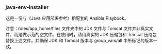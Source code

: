 ### java-env-installer

这是一份与《Java 应用部署参考》相配套的 Ansible Playbook。

注意：roles/app_home/files 文件夹中的 JDK 文件与 Tomcat 文件并非真实文件，而是做示范的空文件。在使用时，请用真实的 JDK 压缩包和 Tomcat 压缩包替换上述文件。并确保 JDK 和 Tomcat 版本与 group_vars/all 中所标记的版本一致。